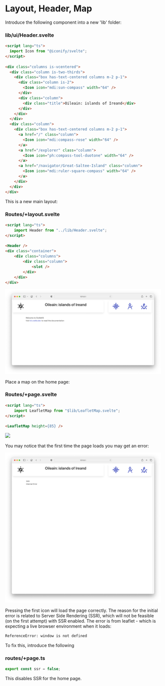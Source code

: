 # Layout, Header, Map

Introduce the following component into a new 'lib' folder:

### lib/ui/Header.svelte

~~~html
<script lang="ts">
  import Icon from "@iconify/svelte";
</script>

<div class="columns is-vcentered">
  <div class="column is-two-thirds">
    <div class="box has-text-centered columns m-2 p-1">
      <div class="column is-2">
        <Icon icon="mdi:sun-compass" width="64" />
      </div>
      <div class="column">
        <div class="title">Oileain: islands of Ireand</div>
      </div>
    </div>
  </div>
  <div class="column">
    <div class="box has-text-centered columns m-2 p-1">
      <a href="/" class="column">
        <Icon icon="mdi:compass-rose" width="64" />
      </a>
      <a href="/explorer" class="column">
        <Icon icon="ph:compass-tool-duotone" width="64" />
      </a>
      <a href="/navigator/Great-Saltee-Island" class="column">
        <Icon icon="mdi:ruler-square-compass" width="64" />
      </a>
    </div>
  </div>
</div>
~~~

This is a new main layout:

### Routes/+layout.svelte

~~~html
<script lang="ts">
	import Header from "../lib/Header.svelte";
</script>

<Header />
<div class="container">
	<div class="columns">
		<div class="column">
			<slot />
		</div>
	</div>
</div>
~~~

![](img/01.png)

Place a map on the home page:

### Routes/+page.svelte

~~~html
<script lang="ts">
	import LeafletMap from "$lib/LeafletMap.svelte";
</script>

<LeafletMap height={85} />
~~~

![](img/02.png)

You may notice that the first time the page loads you may get an error:

![](img/04.png)

Pressing the first icon will load the page correctly. The reason for the initial error is related to Server Side Rendering (SSR), which will not be feasible (on the first attempt) with SSR enabled. The error is from leaflet - which is expecting a live browser environment when it loads:

~~~bash
ReferenceError: window is not defined
~~~

To fix this, introduce the following

### routes/+page.ts

~~~typescript
export const ssr = false;
~~~

This disables SSR for the home page.